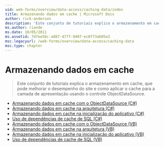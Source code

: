 ```yaml
---
uid: web-forms/overview/data-access/caching-data/index
title: Armazenando dados em cache | Microsoft Docs
author: rick-anderson
description: 'Este conjunto de tutoriais explica o armazenamento em cache, que pode melhorar o desempenho do site e como aplicar o cache para a camada de apresentação usando o controle ObjectDataSource...'
ms.author: riande
ms.date: 10/05/2011
ms.assetid: 7d7ee56c-a867-4777-9407-ec8f73a605a3
msc.legacyurl: /web-forms/overview/data-access/caching-data
msc.type: chapter
---
```

<a name="caching-data"></a>Armazenando dados em cache
====================
> Este conjunto de tutoriais explica o armazenamento em cache, que pode melhorar o desempenho do site e como aplicar o cache para a camada de apresentação usando o controle ObjectDataSource.


- [Armazenando dados em cache com o ObjectDataSource (C#)](caching-data-with-the-objectdatasource-cs.md)
- [Armazenando dados em cache na arquitetura (C#)](caching-data-in-the-architecture-cs.md)
- [Armazenando dados em cache na inicialização do aplicativo (C#)](caching-data-at-application-startup-cs.md)
- [Uso de dependências de cache de SQL (C#)](using-sql-cache-dependencies-cs.md)
- [Armazenando dados em cache com o ObjectDataSource (VB)](caching-data-with-the-objectdatasource-vb.md)
- [Armazenando dados em cache na arquitetura (VB)](caching-data-in-the-architecture-vb.md)
- [Armazenando dados em cache na inicialização do aplicativo (VB)](caching-data-at-application-startup-vb.md)
- [Uso de dependências de cache de SQL (VB)](using-sql-cache-dependencies-vb.md)
